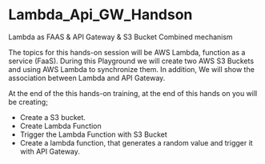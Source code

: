 # Lambda_Api_GW_Handson
Lambda as FAAS &amp; API Gateway &amp; S3 Bucket Combined mechanism

The topics for this hands-on session will be AWS Lambda, function as a service (FaaS). During this Playground we will create two AWS S3 Buckets and using AWS Lambda to synchronize them. In addition, We will show the association between Lambda and API Gateway.

At the end of the this hands-on training, at the end of this hands on you will be creating;
- Create a S3 bucket.
- Create Lambda Function
- Trigger the Lambda Function  with S3 Bucket
- Create a lambda function, that generates a random value and trigger it with API Gateway.
